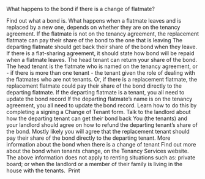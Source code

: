 What happens to the bond if there is a change of flatmate? 

Find out what a bond is.
What happens when a flatmate leaves and is replaced by a new one, depends on whether they are on the tenancy agreement.
If the flatmate is not on the tenancy agreement, the replacement flatmate can pay their share of the bond to the one that is leaving
The departing flatmate should get back their share of the bond when they leave.
If there is a flat-sharing agreement, it should state how bond will be repaid when a flatmate leaves.
The head tenant can return your share of the bond. The head tenant is the flatmate who is named on the tenancy agreement, or - if there is more than one tenant - the tenant given the role of dealing with the flatmates who are not tenants.
Or, if there is a replacement flatmate, the replacement flatmate could pay their share of the bond directly to the departing flatmate.
If the departing flatmate is a tenant, you all need to update the bond record
If the departing flatmate’s name is on the tenancy agreement, you all need to update the bond record.
Learn how to do this by completing a signing a Change of Tenant form.
Talk to the landlord about how the departing tenant can get their bond back
You (the tenants) and your landlord should agree on how to refund the departing tenant’s share of the bond.
Mostly likely you will agree that the replacement tenant should pay their share of the bond directly to the departing tenant.
More information about the bond when there is a change of tenant
Find out more about the bond when tenants change, on the Tenancy Services website.
The above information does not apply to renting situations such as: private board; or when the landlord or a member of their family is living in the house with the tenants.   Print 